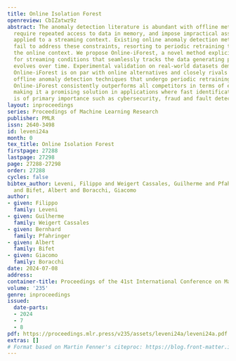```yaml
---
title: Online Isolation Forest
openreview: CbIZatwz9z
abstract: The anomaly detection literature is abundant with offline methods, which
  require repeated access to data in memory, and impose impractical assumptions when
  applied to a streaming context. Existing online anomaly detection methods also generally
  fail to address these constraints, resorting to periodic retraining to adapt to
  the online context. We propose Online-iForest, a novel method explicitly designed
  for streaming conditions that seamlessly tracks the data generating process as it
  evolves over time. Experimental validation on real-world datasets demonstrated that
  Online-iForest is on par with online alternatives and closely rivals state-of-the-art
  offline anomaly detection techniques that undergo periodic retraining. Notably,
  Online-iForest consistently outperforms all competitors in terms of efficiency,
  making it a promising solution in applications where fast identification of anomalies
  is of primary importance such as cybersecurity, fraud and fault detection.
layout: inproceedings
series: Proceedings of Machine Learning Research
publisher: PMLR
issn: 2640-3498
id: leveni24a
month: 0
tex_title: Online Isolation Forest
firstpage: 27288
lastpage: 27298
page: 27288-27298
order: 27288
cycles: false
bibtex_author: Leveni, Filippo and Weigert Cassales, Guilherme and Pfahringer, Bernhard
  and Bifet, Albert and Boracchi, Giacomo
author:
- given: Filippo
  family: Leveni
- given: Guilherme
  family: Weigert Cassales
- given: Bernhard
  family: Pfahringer
- given: Albert
  family: Bifet
- given: Giacomo
  family: Boracchi
date: 2024-07-08
address:
container-title: Proceedings of the 41st International Conference on Machine Learning
volume: '235'
genre: inproceedings
issued:
  date-parts:
  - 2024
  - 7
  - 8
pdf: https://proceedings.mlr.press/v235/assets/leveni24a/leveni24a.pdf
extras: []
# Format based on Martin Fenner's citeproc: https://blog.front-matter.io/posts/citeproc-yaml-for-bibliographies/
---
```

